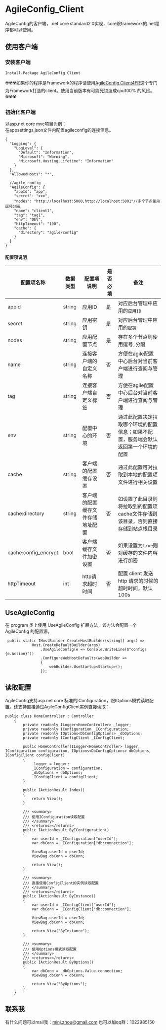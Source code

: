 # AgileConfig_Client
AgileConfig的客户端，.net core standard2.0实现，core跟framework的.net程序都可以使用。
## 使用客户端
### 安装客户端
```
Install-Package AgileConfig.Client
```

☢️☢️☢️如果你的程序是Framework的程序请使用[AgileConfig.Client4FR](https://github.com/kklldog/AgileConfig.Client4FR)这个专门为Framework打造的client。使用当前版本有可能死锁造成cpu100% 的风险。☢️☢️☢️

### 初始化客户端
以asp.net core mvc项目为例：   
在appsettings.json文件内配置agileconfig的连接信息。
```
{
  "Logging": {
    "LogLevel": {
      "Default": "Information",
      "Microsoft": "Warning",
      "Microsoft.Hosting.Lifetime": "Information"
    }
  },
  "AllowedHosts": "*",

  //agile_config
  "AgileConfig": {
    "appId": "app",
    "secret": "xxx",
    "nodes": "http://localhost:5000,http://localhost:5001"//多个节点使用逗号分隔,
    "name": "client1",
    "tag": "tag1",
    "env": "DEV",
    "httpTimeout": "100",
    "cache": {
      "directory": "agile/config"
    }
  }
}

```
#### 配置项说明

|配置项名称|数据类型|配置项说明|是否必填|备注|
|--|--|--|--|--|
|appid|string|应用ID|是|对应后台管理中应用的`应用ID`|
|secret|string|应用密钥|是|对应后台管理中应用的`密钥`|
|nodes|string|应用配置节点|是|存在多个节点则使用逗号`,`分隔|
|name|string|连接客户端的自定义名称|否|方便在agile配置中心后台对当前客户端进行查阅与管理|
|tag|string|连接客户端自定义标签|否|方便在agile配置中心后台对当前客户端进行查阅与管理|
|env|string|配置中心的环境|否|通过此配置决定拉取哪个环境的配置信息；如果不配置，服务端会默认返回第一个环境的配置|
|cache|string|客户端的配置缓存设置|否|通过此配置可对拉取到本地的配置项文件进行相关设置|
|cache:directory|string|客户端的配置缓存文件存储地址配置|否|如设置了此目录则将拉取到的配置项cache文件存储到该目录，否则直接存储到站点根目录|
|cache:config_encrypt|bool|客户端缓存文件加密设置|否|如果设置为`true`则对缓存的文件内容进行加密|
|httpTimeout|int|http请求超时时间|否|配置 client 发送 http 请求的时候的超时时间，默认100s|

## UseAgileConfig
在 program 类上使用 UseAgileConfig 扩展方法，该方法会配置一个 AgileConfig 的配置源。
```
 public static IHostBuilder CreateHostBuilder(string[] args) =>
            Host.CreateDefaultBuilder(args)
                .UseAgileConfig(e => Console.WriteLine($"configs {e.Action}"))
                .ConfigureWebHostDefaults(webBuilder =>
                {
                    webBuilder.UseStartup<Startup>();
                });
```
## 读取配置
AgileConfig支持asp.net core 标准的IConfiguration，跟IOptions模式读取配置。还支持直接通过AgileConfigClient实例直接读取：
```
public class HomeController : Controller
    {
        private readonly ILogger<HomeController> _logger;
        private readonly IConfiguration _IConfiguration;
        private readonly IOptions<DbConfigOptions> _dbOptions;
        private readonly IConfigClient _IConfigClient;

        public HomeController(ILogger<HomeController> logger, IConfiguration configuration, IOptions<DbConfigOptions> dbOptions, IConfigClient configClient)
        {
            _logger = logger;
            _IConfiguration = configuration;
            _dbOptions = dbOptions;
            _IConfigClient = configClient;
        }

        public IActionResult Index()
        {
            return View();
        }

        /// <summary>
        /// 使用IConfiguration读取配置
        /// </summary>
        /// <returns></returns>
        public IActionResult ByIConfiguration()
        {
            var userId = _IConfiguration["userId"];
            var dbConn = _IConfiguration["db:connection"];

            ViewBag.userId = userId;
            ViewBag.dbConn = dbConn;

            return View();
        }

        /// <summary>
        /// 直接使用ConfigClient的实例读取配置
        /// </summary>
        /// <returns></returns>
        public IActionResult ByInstance()
        {
            var userId = _IConfigClient["userId"];
            var dbConn = _IConfigClient["db:connection"];

            ViewBag.userId = userId;
            ViewBag.dbConn = dbConn;

            return View("ByInstance");
        }

        /// <summary>
        /// 使用Options模式读取配置
        /// </summary>
        /// <returns></returns>
        public IActionResult ByOptions()
        {
            var dbConn = _dbOptions.Value.connection;
            ViewBag.dbConn = dbConn;

            return View("ByOptions");
        }
    }
```
## 联系我
有什么问题可以mail我：minj.zhou@gmail.com
也可以加qq群：1022985150

